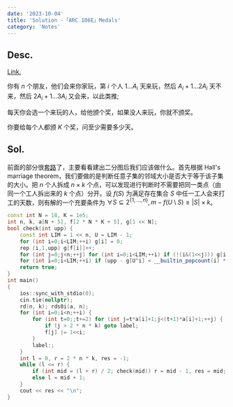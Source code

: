 ```yaml
---
date: '2023-10-04'
title: 'Solution -「ARC 106E」Medals'
category: 'Notes'
---
```


## Desc.

[Link.](https://atcoder.jp/contests/arc106/tasks/arc106_e)

你有 $n$ 个朋友，他们会来你家玩，第 $i$ 个人 $1...A_i$  天来玩，然后 $A_i+1...2A_i$  天不来，然后 $2A_i+1...3A_i$ 
  又会来，以此类推;

每天你会选一个来玩的人，给他颁个奖，如果没人来玩，你就不颁奖。

你要给每个人都颁 $K$ 个奖，问至少需要多少天。

## Sol.

前面的部分很[套路](https://atcoder.jp/contests/abc320/tasks/abc320_g)了，主要看看建出二分图后我们应该做什么。首先根据 Hall's marriage theorem，我们要做的是判断任意子集的邻域大小是否大于等于该子集的大小。把 $n$ 个人拆成 $n\times k$ 个点，可以发现进行判断时不需要把同一类点（由同一个工人拆出来的 $k$ 个点）分开。设 $f(S)$ 为满足存在集合 $S$ 中任一工人会来打工的天数，则有解的一个充要条件为 $\forall S\subseteq 2^{\{1,\dots,n\}},m-f(U\setminus S) \geqslant |S|\times k$。

```cpp
const int N = 18, K = 1e5;
int n, k, a[N + 5], f[2 * N * K + 5], g[1 << N];
bool check(int upp) {
    const int LIM = 1 << n, U = LIM - 1;
    for (int i=0;i<LIM;++i) g[i] = 0;
    rep (i,1,upp) g[f[i]]++;
    for (int j=0;j<n;++j) for (int i=0;i<LIM;++i) if (!(i&(1<<j))) g[i|(1<<j)] += g[i];
    for (int i=0;i<LIM;++i) if (upp - g[U^i] < __builtin_popcount(i) * k) return false;
    return true;
}
int main()
{
    ios::sync_with_stdio(0);
    cin.tie(nullptr);
    rd(n, k); rds0i(a, n);
    for (int i=0;i<n;++i) {
        for (int t=0;;t+=2) for (int j=t*a[i]+1;j<(t+1)*a[i]+1;++j) {
            if (j > 2 * n * k) goto label;
            f[j] |= 1<<i;
        }
        label:;
    }
    int l = 0, r = 2 * n * k, res = -1;
    while (l <= r) {
        if (int mid = (l + r) / 2; check(mid)) r = mid - 1, res = mid;
        else l = mid + 1;
    }
    cout << res << "\n";
}
```